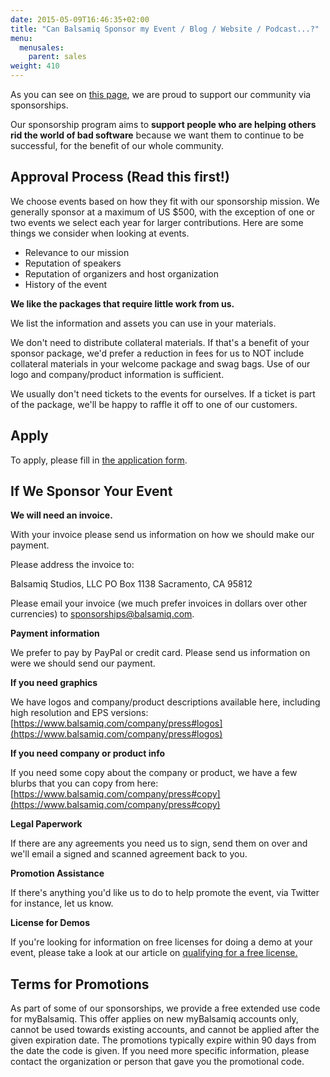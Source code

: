 ```yaml
---
date: 2015-05-09T16:46:35+02:00
title: "Can Balsamiq Sponsor my Event / Blog / Website / Podcast...?"
menu:
  menusales:
    parent: sales
weight: 410
---
```


As you can see on [this page](https://balsamiq.com/company/sponsorships/), we are proud to support our community via sponsorships.

Our sponsorship program aims to **support people who are helping others rid the world of bad software** because we want them to continue to be successful, for the benefit of our whole community.

## Approval Process (Read this first!)

We choose events based on how they fit with our sponsorship mission. We generally sponsor at a maximum of US $500, with the exception of one or two events we select each year for larger contributions. Here are some things we consider when looking at events.

*   Relevance to our mission
*   Reputation of speakers
*   Reputation of organizers and host organization
*   History of the event

**We like the packages that require little work from us.**

We list the information and assets you can use in your materials.

We don't need to distribute collateral materials. If that's a benefit of your sponsor package, we'd prefer a reduction in fees for us to NOT include collateral materials in your welcome package and swag bags. Use of our logo and company/product information is sufficient.

We usually don't need tickets to the events for ourselves. If a ticket is part of the package, we'll be happy to raffle it off to one of our customers.

## Apply

To apply, please fill in [the application form](https://balsamiq.com/company/contact/#/p).

## If We Sponsor Your Event

**We will need an invoice.**

With your invoice please send us information on how we should make our payment.

Please address the invoice to:

Balsamiq Studios, LLC
PO Box 1138
Sacramento, CA 95812

Please email your invoice (we much prefer invoices in dollars over other currencies) to [sponsorships@balsamiq.com](mailto:sponsorships@balsamiq.com).

**Payment information**

We prefer to pay by PayPal or credit card. Please send us information on were we should send our payment.

**If you need graphics**

We have logos and company/product descriptions available here, including high resolution and EPS versions: [https://www.balsamiq.com/company/press#logos](https://www.balsamiq.com/company/press#logos)

**If you need company or product info**

If you need some copy about the company or product, we have a few blurbs that you can copy from here: [https://www.balsamiq.com/company/press#copy](https://www.balsamiq.com/company/press#copy)

**Legal Paperwork**

If there are any agreements you need us to sign, send them on over and we'll email a signed and scanned agreement back to you.

**Promotion Assistance**

If there's anything you'd like us to do to help promote the event, via Twitter for instance, let us know.

**License for Demos**

If you're looking for information on free licenses for doing a demo at your event, please take a look at our article on [qualifying for a free license.](https://balsamiq.com/free)

## Terms for Promotions

As part of some of our sponsorships, we provide a free extended use code for myBalsamiq. This offer applies on new myBalsamiq accounts only, cannot be used towards existing accounts, and cannot be applied after the given expiration date. The promotions typically expire within 90 days from the date the code is given. If you need more specific information, please contact the organization or person that gave you the promotional code.